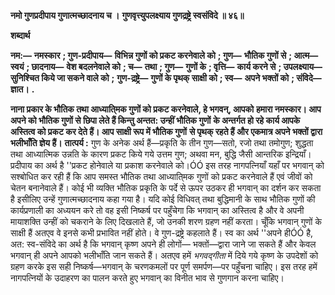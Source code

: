 **नमो गुणप्रदीपाय गुणात्मच्छादनाय च ।** **गुणवृत्त्युपलक्ष्याय गुणद्रष्ट्रे स्वसंविदे ॥ ४६॥** 

**शब्दार्थ** 

**नम:—** **नमस्कार** **; गुण-प्रदीपाय—** **विभिन्न गुणों को प्रकट करनेवाले को** **; गुण—** **भौतिक गुणों से** **; आत्म—** **स्वयं** **; छादनाय—** **वेश बदलनेवाले को** **; च—** **तथा** **; गुण—** **गुणों के** **; वृत्ति—** **कार्य करने से** **; उपलक्ष्याय—** **सुनिश्चित किये जा सकने वाले को** **;** **गुण-द्रष्ट्रे—** **गुणों के पृथक् साक्षी को** **; स्व—** **अपने भक्तों को** **; संविदे—** **ज्ञात।** **.** 

**नाना प्रकार के भौतिक तथा आध्याति्मक गुणों को प्रकट करनेवाले, हे भगवन्, आपको** **हमारा नमस्कार। आप अपने को भौतिक गुणों से छिपा लेते हैं किन्तु अन्तत: उन्हीं भौतिक गुणों** **के अन्तर्गत हो रहे कार्य आपके अस्तित्व को प्रकट कर देते हैं। आप साक्षी रूप में भौतिक गुणों** **से पृथक् रहते हैं और एकमात्र अपने भक्तों द्वारा भलीभाँति ज्ञेय हैं।** **तात्पर्य :** गुण के अनेक अर्थ हैं—प्रकृति के तीन गुण—सतो, रजो तथा तमोगुण; शुद्धता तथा आध्यात्मिक उन्नति के कारण प्रकट किये गये उत्तम गुण; अथवा मन, बुद्धि जैसी आन्तरिक इन्द्रियाँ। प्रदीपाय का अर्थ है ''प्रकट होनेवाले या प्रकाश करनेवाले को।ÓÓ इस तरह नागपत्नियाँ यहाँ पर भगवान् को सश्बोधित कर रही हैं कि आप समस्त भौतिक तथा आध्याति्मक गुणों को प्रकट करनेवाले हैं एवं जीवों को चेतन बनानेवाले हैं। कोई भी व्यक्ति भौतिक प्रकृति के पर्दे से ऊपर उठकर ही भगवान् का दर्शन कर सकता है इसीलिए उन्हें गुणात्मच्छादनाय कहा गया है। यदि कोई विधिवत् तथा बुद्धिमानी के साथ भौतिक गुणों की कार्यप्रणाली का अध्ययन करे तो वह इसी निष्कर्ष पर पहुँचेगा कि भगवान् का अस्तित्व है और वे अपनी मायाशक्ति उन्हीं को चकराने के लिए दिखलाते हैं, जो उनकी शरण ग्रहण नहीं करता। चूँकि भगवान् गुणों के साक्षी हैं अतएव वे इनसे कभी प्रभावित नहीं होते। वे गुण-द्रष्ट्रे कहलाते हैं। स्व का अर्थ ''अपने हीÓÓ है, अत: स्व-संविदे का अर्थ है कि भगवान् कृष्ण अपने ही लोगों— भक्तों—द्वारा जाने जा सकते हैं और केवल भगवान् ही अपने आपको भलीभाँति जान सकते हैं। अतएव हमें *भगवद्गीता* में दिये गये कृष्ण के उपदेशों को ग्रहण करके इस सही निष्कर्ष—भगवान् के चरणकमलों पर पूर्ण समर्पण—पर पहुँचना चाहिए। इस तरह हमें नागपत्नियों के उदाहरण का पालन करते हुए भगवान् का विनीत भाव से गुणगान करना चाहिए।  